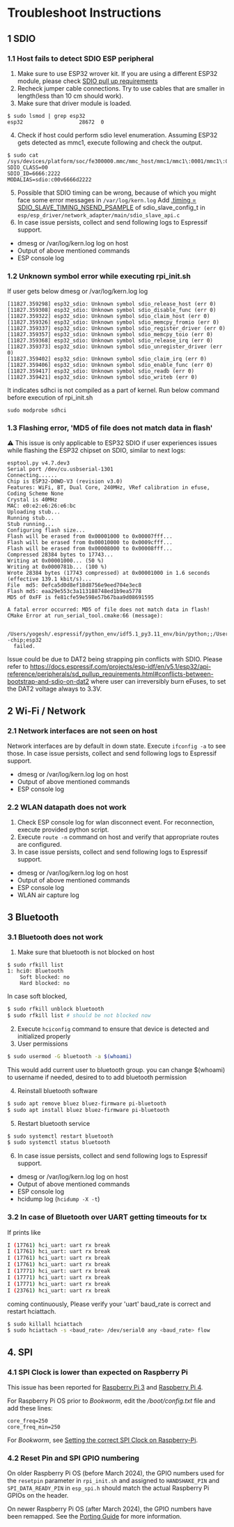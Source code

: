 # Troubleshoot Instructions
## 1 SDIO
### 1.1 Host fails to detect SDIO ESP peripheral
1. Make sure to use ESP32 wrover kit. If you are using a different ESP32 module, please check [SDIO pull up requirements](https://docs.espressif.com/projects/esp-idf/en/latest/esp32/api-reference/peripherals/sd_pullup_requirements.html)
2. Recheck jumper cable connections. Try to use cables that are smaller in length(less than 10 cm should work).
3. Make sure that driver module is loaded.
```
$ sudo lsmod | grep esp32
esp32                  28672  0
```
4. Check if host could perform sdio level enumeration. Assuming ESP32 gets detected as mmc1, execute following and check the output.
```
$ sudo cat /sys/devices/platform/soc/fe300000.mmc/mmc_host/mmc1/mmc1\:0001/mmc1\:0001\:1/uevent
SDIO_CLASS=00
SDIO_ID=6666:2222
MODALIAS=sdio:c00v6666d2222
```
5. Possible that SDIO timing can be wrong, because of which you might face some error messages in `/var/log/kern.log`
Add [.timing = SDIO_SLAVE_TIMING_NSEND_PSAMPLE](https://github.com/espressif/esp-idf/blob/454aeb3a48ac2b92cfa9d8b6a01d1b53179ec50a/components/hal/include/hal/sdio_slave_types.h#L26-L38) of sdio_slave_config_t in `esp/esp_driver/network_adapter/main/sdio_slave_api.c`
6. In case issue persists, collect and send following logs to Espressif support.
* dmesg or /var/log/kern.log log on host
* Output of above mentioned commands
* ESP console log

### 1.2 Unknown symbol error while executing rpi_init.sh
If user gets below dmesg or /var/log/kern.log log
```
[11827.359298] esp32_sdio: Unknown symbol sdio_release_host (err 0)
[11827.359308] esp32_sdio: Unknown symbol sdio_disable_func (err 0)
[11827.359322] esp32_sdio: Unknown symbol sdio_claim_host (err 0)
[11827.359326] esp32_sdio: Unknown symbol sdio_memcpy_fromio (err 0)
[11827.359337] esp32_sdio: Unknown symbol sdio_register_driver (err 0)
[11827.359357] esp32_sdio: Unknown symbol sdio_memcpy_toio (err 0)
[11827.359368] esp32_sdio: Unknown symbol sdio_release_irq (err 0)
[11827.359373] esp32_sdio: Unknown symbol sdio_unregister_driver (err 0)
[11827.359402] esp32_sdio: Unknown symbol sdio_claim_irq (err 0)
[11827.359406] esp32_sdio: Unknown symbol sdio_enable_func (err 0)
[11827.359417] esp32_sdio: Unknown symbol sdio_readb (err 0)
[11827.359421] esp32_sdio: Unknown symbol sdio_writeb (err 0)
```
It indicates sdhci is not compiled as a part of kernel.
Run below command before execution of rpi_init.sh
```
sudo modprobe sdhci
```

### 1.3 Flashing error, 'MD5 of file does not match data in flash'
:warning: This issue is only applicable to ESP32 SDIO
if user experiences issues while flashing the ESP32 chipset on SDIO, similar to next logs:
```
esptool.py v4.7.dev3
Serial port /dev/cu.usbserial-1301
Connecting......
Chip is ESP32-D0WD-V3 (revision v3.0)
Features: WiFi, BT, Dual Core, 240MHz, VRef calibration in efuse, Coding Scheme None
Crystal is 40MHz
MAC: e0:e2:e6:26:e6:bc
Uploading stub...
Running stub...
Stub running...
Configuring flash size...
Flash will be erased from 0x00001000 to 0x00007fff...
Flash will be erased from 0x00010000 to 0x0009cfff...
Flash will be erased from 0x00008000 to 0x00008fff...
Compressed 28384 bytes to 17743...
Writing at 0x00001000... (50 %)
Writing at 0x0000781b... (100 %)
Wrote 28384 bytes (17743 compressed) at 0x00001000 in 1.6 seconds (effective 139.1 kbit/s)...
File  md5: 0efca5d0d8ef18d8756e9eed704e3ec8
Flash md5: eaa29e553c3a113188748ed1b9ea5778
MD5 of 0xFF is fe81cfe59e598e57b67baa9d08691595

A fatal error occurred: MD5 of file does not match data in flash!
CMake Error at run_serial_tool.cmake:66 (message):

  /Users/yogesh/.espressif/python_env/idf5.1_py3.11_env/bin/python;;/Users/yogesh/code/idf3/components/esptool_py/esptool/esptool.py;--chip;esp32
  failed.
```
Issue could be due to DAT2 being strapping pin conflicts with SDIO.
Please refer to https://docs.espressif.com/projects/esp-idf/en/v5.1/esp32/api-reference/peripherals/sd_pullup_requirements.html#conflicts-between-bootstrap-and-sdio-on-dat2
where user can irreversibly burn eFuses, to set the DAT2 voltage always to 3.3V.

## 2 Wi-Fi / Network
### 2.1 Network interfaces are not seen on host
Network interfaces are by default in down state. Execute `ifconfig -a` to see those.
In case issue persists, collect and send following logs to Espressif support.
* dmesg or /var/log/kern.log log on host
* Output of above mentioned commands
* ESP console log

### 2.2 WLAN datapath does not work
1. Check ESP console log for wlan disconnect event. For reconnection, execute provided python script.
2. Execute `route -n` command on host and verify that appropriate routes are configured.
3. In case issue persists, collect and send following logs to Espressif support.
* dmesg or /var/log/kern.log log on host
* Output of above mentioned commands
* ESP console log
* WLAN air capture log

## 3 Bluetooth
### 3.1 Bluetooth does not work
1. Make sure that bluetooth is not blocked on host
```
$ sudo rfkill list
1: hci0: Bluetooth
    Soft blocked: no
    Hard blocked: no
```
In case soft blocked,
```sh
$ sudo rfkill unblock bluetooth
$ sudo rfkill list # should be not blocked now
```
2. Execute `hciconfig` command to ensure that device is detected and initialized properly
3. User permissions
```sh
$ sudo usermod -G bluetooth -a $(whoami)
```
This would add current user to bluetooth group. you can change $(whoami) to username if needed, desired to to add bluetooth permission

4. Reinstall bluetooth software
```sh
$ sudo apt remove bluez bluez-firmware pi-bluetooth
$ sudo apt install bluez bluez-firmware pi-bluetooth
```

5. Restart bluetooth service
```sh
$ sudo systemctl restart bluetooth
$ sudo systemctl status bluetooth
```

6. In case issue persists, collect and send following logs to Espressif support.
* dmesg or /var/log/kern.log log on host
* Output of above mentioned commands
* ESP console log
* hcidump log (`hcidump -X -t`)

### 3.2 In case of Bluetooth over UART getting timeouts for tx
If prints like
```sh
I (17761) hci_uart: uart rx break
I (17761) hci_uart: uart rx break
I (17761) hci_uart: uart rx break
I (17761) hci_uart: uart rx break
I (17771) hci_uart: uart rx break
I (17771) hci_uart: uart rx break
I (17771) hci_uart: uart rx break
I (23761) hci_uart: uart rx break
```
coming continuously, Please verify your 'uart' baud_rate is correct and restart hciattach.
```sh
$ sudo killall hciattach
$ sudo hciattach -s <baud_rate> /dev/serial0 any <baud_rate> flow
```

## 4. SPI

### 4.1 SPI Clock is lower than expected on Raspberry Pi

This issue has been reported for [Raspberry Pi 3](https://github.com/raspberrypi/linux/issues/2286) and [Raspberry Pi 4](https://github.com/raspberrypi/linux/issues/3381).

For Raspberry Pi OS prior to _Bookworm_, edit the _/boot/config.txt_ file and add these lines:
```
core_freq=250
core_freq_min=250
```

For _Bookworm_, see [Setting the correct SPI Clock on Raspberry-Pi](SPI_setup.md#121-setting-the-correct-spi-clock-on-raspberry-pi).

### 4.2 Reset Pin and SPI GPIO numbering

On older Raspberry Pi OS (before March 2024), the GPIO numbers used for the `resetpin` parameter in `rpi_init.sh` and assigned to `HANDSHAKE_PIN` and `SPI_DATA_READY_PIN` in `esp_spi.h` should match the actual Raspberry Pi GPIOs on the header.

On newer Raspberry Pi OS (after March 2024), the GPIO numbers have been remapped. See the [Porting Guide](porting_guide.md#241-gpio-numbering-in-raspberry-pi-os) for more information.

